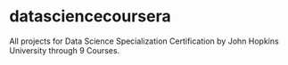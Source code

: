 # datasciencecoursera
All projects for Data Science Specialization Certification by John Hopkins University through 9 Courses.
